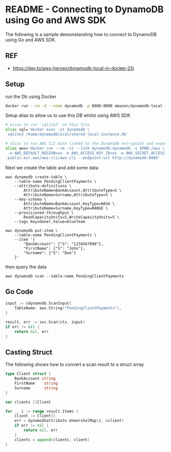 # README - Connecting to DynamoDB using Go and AWS SDK
The  following is a sample demonstarating how to connect to DynamoDB using Go and AWS SDK.

## REF

- https://dev.to/aws-heroes/dynamodb-local-in-docker-25i


## Setup
run the Db using Docker

```bash
docker run --rm -d --name dynamodb -p 8000:8000 amazon/dynamodb-local -jar DynamoDBLocal.jar -sharedDb -dbPath /home/dynamodblocal
```

Setup alias to allow us to use this DB  whilst using AWS SDK

```bash
# alias to run `sqlite3` on this file
alias sql='docker exec -it dynamodb \
 sqlite3 /home/dynamodblocal/shared-local-instance.db'

# alias to run AWS CLI with linked to the DynamoDB entrypoint and exposing the current directory as /aws (which is the container home directory) 
alias aws='docker run --rm -it --link dynamodb:dynamodb -v $PWD:/aws \
 -e AWS_DEFAULT_REGION=xx -e AWS_ACCESS_KEY_ID=xx -e AWS_SECRET_ACCESS_KEY=xx \
 public.ecr.aws/aws-cli/aws-cli --endpoint-url http://dynamodb:8000'
```


Next we create the table and add some data

```
aws dynamodb create-table \
    --table-name PendingClientPayments \
    --attribute-definitions \
        AttributeName=BankAccount,AttributeType=S \
        AttributeName=Surname,AttributeType=S \
    --key-schema \
        AttributeName=BankAccount,KeyType=HASH \
        AttributeName=Surname,KeyType=RANGE \
    --provisioned-throughput \
        ReadCapacityUnits=5,WriteCapacityUnits=5 \
    --tags Key=Owner,Value=blueTeam

aws dynamodb put-item \
    --table-name PendingClientPayments \
    --item '{
        "BankAccount": {"S": "1234567890"},
        "FirstName": {"S": "John"},
        "Surname": {"S": "Doe"}
    }'
```

then query the data

```
aws dynamodb scan --table-name PendingClientPayments
```

## Go Code

```go
input := &dynamodb.ScanInput{
    TableName: aws.String("PendingClientPayments"),
}

result, err := svc.Scan(ctx, input)
if err != nil {
    return nil, err
}
```

## Casting Struct
The following shows how  to convert a scan result to a struct array

```go
type Client struct {
    BankAccount string
    FirstName    string
    Surname      string
}

var clients []Client

for _, i := range result.Items {
    client := Client{}
    err = dynamodbattribute.UnmarshalMap(i, &client)
    if err != nil {
        return nil, err
    }
    clients = append(clients, client)
}
```



